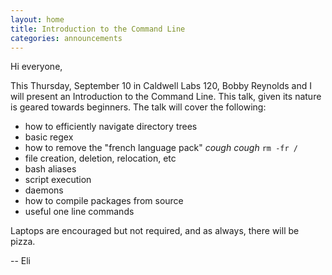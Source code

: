 ```yaml
---
layout: home
title: Introduction to the Command Line
categories: announcements
---
```


Hi everyone,

This Thursday, September 10 in Caldwell Labs 120, Bobby Reynolds and I will present an Introduction to the Command Line. This talk, given its nature is geared towards beginners. The talk will cover the following:

- how to efficiently navigate directory trees
- basic regex
- how to remove the "french language pack" *cough cough* `rm -fr /`
- file creation, deletion, relocation, etc
- bash aliases
- script execution
- daemons
- how to compile packages from source
- useful one line commands

Laptops are encouraged but not required, and as always, there will be pizza.

  -- Eli
